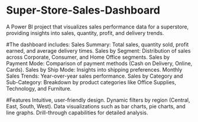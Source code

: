 # Super-Store-Sales-Dashboard
A Power BI project that visualizes sales performance data for a superstore, providing insights into sales, quantity, profit, and delivery trends.

#The dashboard includes:
Sales Summary: Total sales, quantity sold, profit earned, and average delivery times.
Sales by Segment: Distribution of sales across Corporate, Consumer, and Home Office segments.
Sales by Payment Mode: Comparison of payment methods (Cash on Delivery, Online, Cards).
Sales by Ship Mode: Insights into shipping preferences.
Monthly Sales Trends: Year-over-year sales performance.
Sales by Category and Sub-Category: Breakdown by product categories like Office Supplies, Technology, and Furniture.

#Features
Intuitive, user-friendly design.
Dynamic filters by region (Central, East, South, West).
Data visualizations such as bar charts, pie charts, and line graphs.
Drill-through capabilities for detailed analysis.
